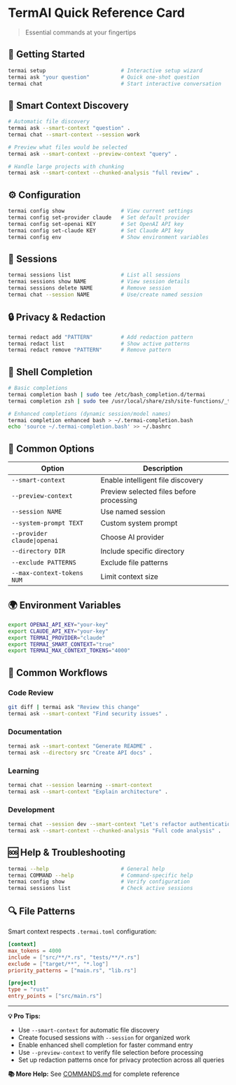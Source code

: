 # TermAI Quick Reference Card

> Essential commands at your fingertips

## 🚀 Getting Started

```bash
termai setup                        # Interactive setup wizard
termai ask "your question"          # Quick one-shot question
termai chat                         # Start interactive conversation
```

## 🧠 Smart Context Discovery

```bash
# Automatic file discovery
termai ask --smart-context "question" .
termai chat --smart-context --session work

# Preview what files would be selected  
termai ask --smart-context --preview-context "query" .

# Handle large projects with chunking
termai ask --smart-context --chunked-analysis "full review" .
```

## ⚙️ Configuration

```bash
termai config show                  # View current settings
termai config set-provider claude   # Set default provider
termai config set-openai KEY        # Set OpenAI API key
termai config set-claude KEY        # Set Claude API key
termai config env                   # Show environment variables
```

## 💬 Sessions

```bash
termai sessions list                # List all sessions
termai sessions show NAME           # View session details
termai sessions delete NAME         # Remove session
termai chat --session NAME          # Use/create named session
```

## 🔒 Privacy & Redaction

```bash
termai redact add "PATTERN"         # Add redaction pattern
termai redact list                  # Show active patterns
termai redact remove "PATTERN"      # Remove pattern
```

## 🐚 Shell Completion

```bash
# Basic completions
termai completion bash | sudo tee /etc/bash_completion.d/termai
termai completion zsh | sudo tee /usr/local/share/zsh/site-functions/_termai

# Enhanced completions (dynamic session/model names)
termai completion enhanced bash > ~/.termai-completion.bash
echo 'source ~/.termai-completion.bash' >> ~/.bashrc
```

## 🔧 Common Options

| Option | Description |
|--------|-------------|
| `--smart-context` | Enable intelligent file discovery |
| `--preview-context` | Preview selected files before processing |
| `--session NAME` | Use named session |
| `--system-prompt TEXT` | Custom system prompt |
| `--provider claude\|openai` | Choose AI provider |
| `--directory DIR` | Include specific directory |
| `--exclude PATTERNS` | Exclude file patterns |
| `--max-context-tokens NUM` | Limit context size |

## 🌍 Environment Variables

```bash
export OPENAI_API_KEY="your-key"
export CLAUDE_API_KEY="your-key" 
export TERMAI_PROVIDER="claude"
export TERMAI_SMART_CONTEXT="true"
export TERMAI_MAX_CONTEXT_TOKENS="4000"
```

## 🎯 Common Workflows

### Code Review
```bash
git diff | termai ask "Review this change"
termai ask --smart-context "Find security issues" .
```

### Documentation  
```bash
termai ask --smart-context "Generate README" .
termai ask --directory src "Create API docs" .
```

### Learning
```bash
termai chat --session learning --smart-context
termai ask --smart-context "Explain architecture" .
```

### Development
```bash
termai chat --session dev --smart-context "Let's refactor authentication" .
termai ask --smart-context --chunked-analysis "Full code analysis" .
```

## 🆘 Help & Troubleshooting

```bash
termai --help                       # General help
termai COMMAND --help               # Command-specific help
termai config show                  # Verify configuration
termai sessions list                # Check active sessions
```

## 🔍 File Patterns

Smart context respects `.termai.toml` configuration:

```toml
[context]
max_tokens = 4000
include = ["src/**/*.rs", "tests/**/*.rs"]
exclude = ["target/**", "*.log"]
priority_patterns = ["main.rs", "lib.rs"]

[project]
type = "rust" 
entry_points = ["src/main.rs"]
```

---

**💡 Pro Tips:**
- Use `--smart-context` for automatic file discovery
- Create focused sessions with `--session` for organized work
- Enable enhanced shell completion for faster command entry
- Use `--preview-context` to verify file selection before processing
- Set up redaction patterns once for privacy protection across all queries

**📚 More Help:** See [COMMANDS.md](COMMANDS.md) for complete reference
